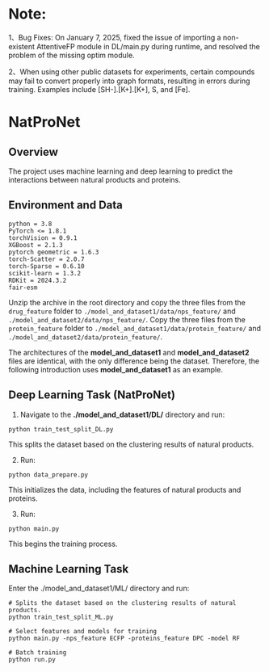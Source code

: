 # Note: 
1、Bug Fixes: On January 7, 2025, fixed the issue of importing a non-existent AttentiveFP module in DL/main.py during runtime, and resolved the problem of the missing optim module.

2、When using other public datasets for experiments, certain compounds may fail to convert properly into graph formats, resulting in errors during training. Examples include [SH-].[K+].[K+], S, and [Fe].

# NatProNet

## Overview

The project uses machine learning and deep learning to predict the interactions between natural products and proteins.

## Environment and Data

```shell
python = 3.8
PyTorch <= 1.8.1
torchVision = 0.9.1
XGBoost = 2.1.3
pytorch geometric = 1.6.3
torch-Scatter = 2.0.7
torch-Sparse = 0.6.10
scikit-learn = 1.3.2
RDKit = 2024.3.2
fair-esm
```

Unzip the archive in the root directory and copy the three files from the `drug_feature` folder to `./model_and_dataset1/data/nps_feature/` and `./model_and_dataset2/data/nps_feature/`. Copy the three files from the `protein_feature` folder to `./model_and_dataset1/data/protein_feature/` and `./model_and_dataset2/data/protein_feature/`.

The architectures of the **model_and_dataset1** and **model_and_dataset2** files are identical, with the only difference being the dataset. Therefore, the following introduction uses **model_and_dataset1** as an example.

## Deep Learning Task (NatProNet)

1. Navigate to the **./model_and_dataset1/DL/** directory and run:

```shell
python train_test_split_DL.py
```

This splits the dataset based on the clustering results of natural products.

2. Run:

```shell
python data_prepare.py
```

This initializes the data, including the features of natural products and proteins.

3. Run:

```shell
python main.py
```

This begins the training process.

## Machine Learning Task

Enter the ./model_and_dataset1/ML/ directory and run:

```shell
# Splits the dataset based on the clustering results of natural products.
python train_test_split_ML.py

# Select features and models for training
python main.py -nps_feature ECFP -proteins_feature DPC -model RF

# Batch training
python run.py
```

